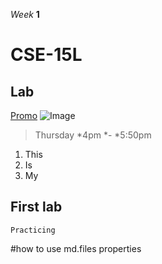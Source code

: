 *Week*
**1**
# CSE-15L
## Lab
[Promo](https://annwon603.github.io/)
![Image](https://encrypted-tbn0.gstatic.com/images?q=tbn:ANd9GcQP6_SRyeZ79QRcA0oNDPtNcKu7qMlu8RqcSw&usqp=CAU)
> Thursday
*4pm
*-
*5:50pm

1. This
2. Is
3. My

First lab
---

`Practicing`

#how to use
md.files
properties
